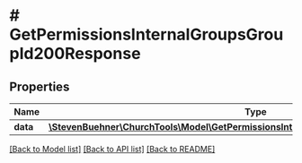 # # GetPermissionsInternalGroupsGroupId200Response

## Properties

Name | Type | Description | Notes
------------ | ------------- | ------------- | -------------
**data** | [**\StevenBuehner\ChurchTools\Model\GetPermissionsInternalGroupsGroupId200ResponseData**](GetPermissionsInternalGroupsGroupId200ResponseData.md) |  | [optional]

[[Back to Model list]](../../README.md#models) [[Back to API list]](../../README.md#endpoints) [[Back to README]](../../README.md)
